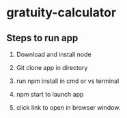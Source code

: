 # gratuity-calculator

## Steps to run app
1. Download and install node

2. Git clone app in directory

3. run npm install in cmd or vs terminal

4. npm start to launch app

5. click link to open in browser window.
